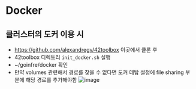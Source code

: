 # Docker

## 클러스터의 도커 이용 시
- https://github.com/alexandregv/42toolbox 이곳에서 클론 후
- 42toolbox 디렉토리 ```init_docker.sh``` 실행
- ~/goinfre/docker 확인
- 만약 volumes 관련해서 경로를 찾을 수 없다면 도커 데탑 설정에 file sharing 부분에 해당 경로를 추가해야함
  ![image](https://user-images.githubusercontent.com/62678380/228708250-b235a8fa-4d16-4b64-91e5-3059d554bca4.png)
